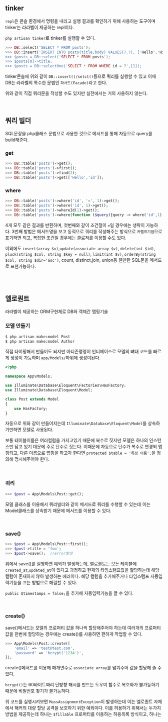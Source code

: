 ## tinker 
`repl`은 콘솔 환경에서 명령을 내리고 실행 결과를 확인하기 위해 사용하는 도구이며 tinker는 라라벨이 제공하는 repl이다.

`php artisan tinker`로 tinker를 실행할 수 있다.

```php
>>> DB::select('SELECT * FROM posts');
>>> DB::insert('INSERT INTO posts(title,body) VALUES(?.?), ['Hello','Hi']);
>>> $posts = DB::select('SELECT * FROM posts');
>>> $posts[0]->title;
>>> $posts = DB::selectOne('SELECT * FROM WHERE id = ?',[1]);
```
tinker콘솔에 위와 같이 `DB::insert()/selct()`등으로 쿼리를 실행할 수 있고 이때 DB는 라라벨의 특수한 문법인 `파사드(Facade)`라고 한다.

위와 같이 직접 쿼리문을 작성할 수도 있지만 실전에서는 거의 사용하지 않는다.

<br>

## 쿼리 빌더
SQL문장을 php클래스 문법으로 사용한 것으로 메서드를 통해 자동으로 query를 build해준다.

### get
```php
>>> DB::table('posts')->get();
>>> DB::table('posts')->first();
>>> DB::table('posts')->find(2);
>>> DB::table('posts')->get(['Hello','id']);
```

### where
```php
>>> DB::table('posts')->where('id', '=', 1)->get();
>>> DB::table('posts')->where('id', 1)->get();
>>> DB::table('posts')->whereId(1)->get();
>>> DB::table('posts')->where(function ($query){query -> where('id',1);})->get();
```
4개 모두 같은 결과를 반환하며, 첫번째와 같이 조건절이 `=`일 경우에는 생략이 가능하다. 3번째 방법은 메서드명을 보고 동적으로 쿼리를 작성해주는 방식으로 `카멜표기법`으로 표기하면 되고, 복잡한 조건일 경우에는 클로저를 이용할 수도 있다.

이외에도 `insert(array $v)`,`update(associate array $v)`, `delete(int $id)`, `pluck(string $col, string $key = null)`, `limit(int $v)`, `orderBy(string $col, string $dir='asc')`, count, distinct,join, union등 웬만한 SQL문을 메서드로 표현가능하다.

<br><br>

## 엘로퀀트 
라라벨이 제공하는 ORM구현체로 DB와 객체간 맵핑기술

### 모델 만들기
```sh
$ php artisan make:model Post
$ php artisan make:model Author
```
직접 타이핑해서 만들어도 되지만 아티즌명령어 인터페이스로 모델의 뼈대 코드를 빠르게 생성이 가능하며 `app/Models/`하위에 생성이된다.

```php
<?php

namespace App\Models;

use Illuminate\Database\Eloquent\Factories\HasFactory;
use Illuminate\Database\Eloquent\Model;

class Post extends Model
{
    use HasFactory;
}
```
자동으로 위와 같이 만들어지는데 `Illuminate\Database\Eloquent\Model`를 상속하기만하면 모델로 사용된다.

보통 테이블이름은 여러컬럼을 가지고있기 때문에 복수로 짓지만 모델은 하나의 인스턴스만 담고 있기 대문에 주로 단수로 짓는다. 이때문에 자동으로 단수가 복수로 변경되 맵핑되고, 다른 이름으로 맵핑을 하고자 한다면 `protected $table = '특정 이름';`을 정의해 명시해주어야 한다.

<br>

### 쿼리
```php
>>> $post = App\Models\Post::get();
```
모델 클래스를 이용해서 쿼리빌더와 같이 메서드로 쿼리를 수행할 수 있는데 이는 Model클래스를 상속받기 때문에 메서드를 이용할 수 있다.

<br>

### save()
```php
>>> $post = App\Models\Post::first();
>>> $post->title = 'foo';
>>> $post->save();  //error발생
```
위에서 save()를 실행하면 예외가 발생하는데, 엘로퀀트는 모든 테이블에 `created_at`,`updated_at`이 있다고 과정하고 현재의 타임스탬프값을 할당하는데 해당 컬럼이 존재하지 않아 발생하는 에러이다. 해당 컬럼을 추가해주거나 타임스탬프 자동입력기능을 끄는 방법으로 해결할 수 있다. 

`public $timestamps = false;`을 추가해 자동입력기능을 끌 수 있다.

<br>

### create()
save()메서드는 모델의 프로퍼티 값을 하나씩 할당해주어야 하는데 여러개의 프로퍼티값을 한번에 할당하는 경우에는 create()를 사용하면 편하게 작업할 수 있다.
```php
>>> App\Models\Post::create([
    'email' => 'test@test.com',
    'password' => 'bcrypt('1234')',
]);
```
create()메서드를 이용해 매개변수로 `associate array`를 넘겨주어 값을 할당해 줄 수 있다.

`bcrypt()`는  60바이트짜리 단방향 해시를 만드는 도우미 함수로 복호화가 불가능하기때문에 비밀번호 찾기가 불가능하다.

위 코드를 실행시켜보면 `MassAssignmentException`이 발생하는데 이는 엘로퀀트 자체에서 해커의 대량 할당 공격을 보호하기 위한 예외이다. 이를 허용하기 위해서는 두가지 방법을 제공하는데 하나는 `$fillable` 프로퍼티를 이용하는 허용목록 방식이고, 하나는 